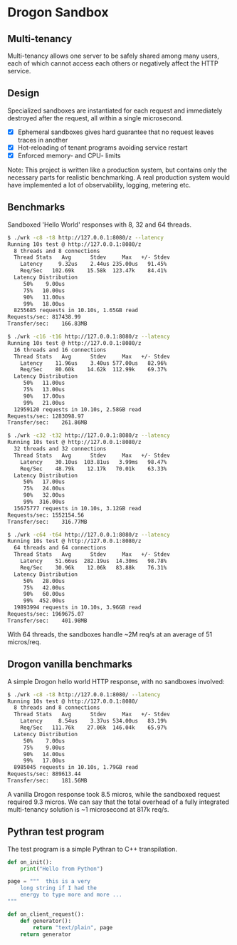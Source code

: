 # Drogon Sandbox

## Multi-tenancy

Multi-tenancy allows one server to be safely shared among many users, each of which cannot access each others or negatively affect the HTTP service.

## Design

Specialized sandboxes are instantiated for each request and immediately destroyed after the request, all within a single microsecond.

- [x] Ephemeral sandboxes gives hard guarantee that no request leaves traces in another
- [x] Hot-reloading of tenant programs avoiding service restart
- [x] Enforced memory- and CPU- limits

Note: This project is written like a production system, but contains only the necessary parts for realistic benchmarking. A real production system would have implemented a lot of observability, logging, metering etc.

## Benchmarks

Sandboxed 'Hello World' responses with 8, 32 and 64 threads.

```sh
$ ./wrk -c8 -t8 http://127.0.0.1:8080/z --latency
Running 10s test @ http://127.0.0.1:8080/z
  8 threads and 8 connections
  Thread Stats   Avg      Stdev     Max   +/- Stdev
    Latency     9.32us    2.44us 235.00us   91.45%
    Req/Sec   102.69k    15.58k  123.47k    84.41%
  Latency Distribution
     50%    9.00us
     75%   10.00us
     90%   11.00us
     99%   18.00us
  8255685 requests in 10.10s, 1.65GB read
Requests/sec: 817438.99
Transfer/sec:    166.83MB

$ ./wrk -c16 -t16 http://127.0.0.1:8080/z --latency
Running 10s test @ http://127.0.0.1:8080/z
  16 threads and 16 connections
  Thread Stats   Avg      Stdev     Max   +/- Stdev
    Latency    11.96us    3.40us 577.00us   82.96%
    Req/Sec    80.60k    14.62k  112.99k    69.37%
  Latency Distribution
     50%   11.00us
     75%   13.00us
     90%   17.00us
     99%   21.00us
  12959120 requests in 10.10s, 2.58GB read
Requests/sec: 1283098.97
Transfer/sec:    261.86MB

$ ./wrk -c32 -t32 http://127.0.0.1:8080/z --latency
Running 10s test @ http://127.0.0.1:8080/z
  32 threads and 32 connections
  Thread Stats   Avg      Stdev     Max   +/- Stdev
    Latency    30.10us  103.81us   3.99ms   98.47%
    Req/Sec    48.79k    12.17k   70.01k    63.33%
  Latency Distribution
     50%   17.00us
     75%   24.00us
     90%   32.00us
     99%  316.00us
  15675777 requests in 10.10s, 3.12GB read
Requests/sec: 1552154.56
Transfer/sec:    316.77MB

$ ./wrk -c64 -t64 http://127.0.0.1:8080/z --latency
Running 10s test @ http://127.0.0.1:8080/z
  64 threads and 64 connections
  Thread Stats   Avg      Stdev     Max   +/- Stdev
    Latency    51.66us  282.19us  14.30ms   98.78%
    Req/Sec    30.96k    12.06k   83.88k    76.31%
  Latency Distribution
     50%   28.00us
     75%   42.00us
     90%   60.00us
     99%  452.00us
  19893994 requests in 10.10s, 3.96GB read
Requests/sec: 1969675.07
Transfer/sec:    401.98MB
```

With 64 threads, the sandboxes handle ~2M req/s at an average of 51 micros/req.

## Drogon vanilla benchmarks

A simple Drogon hello world HTTP response, with no sandboxes involved:

```sh
$ ./wrk -c8 -t8 http://127.0.0.1:8080/ --latency
Running 10s test @ http://127.0.0.1:8080/
  8 threads and 8 connections
  Thread Stats   Avg      Stdev     Max   +/- Stdev
    Latency     8.54us    3.37us 534.00us   83.19%
    Req/Sec   111.76k    27.06k  146.04k    65.97%
  Latency Distribution
     50%    7.00us
     75%    9.00us
     90%   14.00us
     99%   17.00us
  8985045 requests in 10.10s, 1.79GB read
Requests/sec: 889613.44
Transfer/sec:    181.56MB
```

A vanilla Drogon response took 8.5 micros, while the sandboxed request required 9.3 micros. We can say that the total overhead of a fully integrated multi-tenancy solution is ~1 microsecond at 817k req/s.

## Pythran test program

The test program is a simple Pythran to C++ transpilation.

```py
def on_init():
	print("Hello from Python")

page = """	this is a very
	long string if I had the
	energy to type more and more ...
"""

def on_client_request():
	def generator():
		return "text/plain", page
	return generator
```
